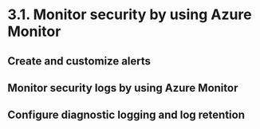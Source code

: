 # 3.1. Monitor security by using Azure Monitor

## Create and customize alerts

## Monitor security logs by using Azure Monitor

## Configure diagnostic logging and log retention
